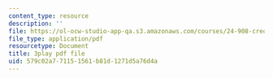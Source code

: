 ```yaml
---
content_type: resource
description: ''
file: https://ol-ocw-studio-app-qa.s3.amazonaws.com/courses/24-908-creole-language-and-caribbean-identities-spring-2017/579c02a771151561b81d1271d5a76d4a_JDRa0SwOf2k.pdf
file_type: application/pdf
resourcetype: Document
title: 3play pdf file
uid: 579c02a7-7115-1561-b81d-1271d5a76d4a
---
```


